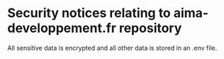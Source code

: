 # Security notices relating to aima-developpement.fr repository

All sensitive data is encrypted and all other data is stored in an .env file.